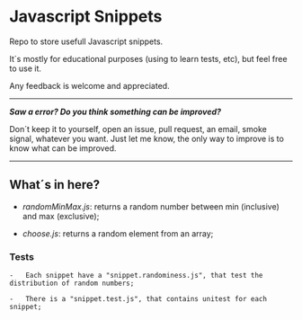 # Javascript Snippets

Repo to store usefull Javascript snippets.

It´s mostly for educational purposes (using to learn tests, etc), but feel free to use it.

Any feedback is welcome and appreciated.

---

**_Saw a error? Do you think something can be improved?_**

Don´t keep it to yourself, open an issue, pull request, an email, smoke signal, whatever you want.
Just let me know, the only way to improve is to know what can be improved.

---

## What´s in here?

-   _randomMinMax.js_: returns a random number between min (inclusive) and max (exclusive);

-   _choose.js_: returns a random element from an array;

### Tests

    -   Each snippet have a "snippet.randominess.js", that test the distribution of random numbers;

    -   There is a "snippet.test.js", that contains unitest for each snippet;

